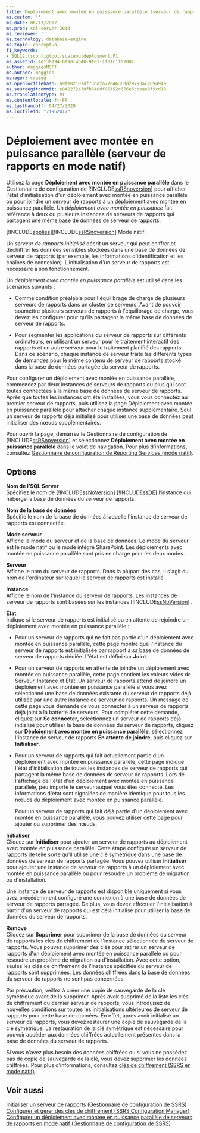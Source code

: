 ```yaml
---
title: Déploiement avec montée en puissance parallèle (serveur de rapports en mode natif) | Microsoft Docs
ms.custom: ''
ms.date: 06/13/2017
ms.prod: sql-server-2014
ms.reviewer: ''
ms.technology: database-engine
ms.topic: conceptual
f1_keywords:
- SQL12.rsconfigtool.scaleoutdeployment.F1
ms.assetid: 4df38294-6f9d-4b40-9f03-1f01c1f0700c
author: maggiesMSFT
ms.author: maggies
manager: craigg
ms.openlocfilehash: a9fe82102df73ddfa77b4636dd29793ac2694949
ms.sourcegitcommit: e042272a38fb646df05152c676e5cbeae3f9cd13
ms.translationtype: MT
ms.contentlocale: fr-FR
ms.lasthandoff: 04/27/2020
ms.locfileid: "71952417"
---
```

# <a name="scale-out-deployment-native-mode-report-server"></a>Déploiement avec montée en puissance parallèle (serveur de rapports en mode natif)
  Utilisez la page **Déploiement avec montée en puissance parallèle** dans le Gestionnaire de configuration de [!INCLUDE[ssRSnoversion](../../includes/ssrsnoversion-md.md)] pour afficher l'état d'initialisation d'un déploiement avec montée en puissance parallèle ou pour joindre un serveur de rapports à un déploiement avec montée en puissance parallèle. Un *déploiement avec montée en puissance* fait référence à deux ou plusieurs instances de serveurs de rapports qui partagent une même base de données de serveur de rapports.  
  
 [!INCLUDE[applies](../../includes/applies-md.md)][!INCLUDE[ssRSnoversion](../../includes/ssrsnoversion-md.md)] Mode natif.  
  
 Un *serveur de rapports initialisé* décrit un serveur qui peut chiffrer et déchiffrer les données sensibles stockées dans une base de données de serveur de rapports (par exemple, les informations d'identification et les chaînes de connexion). L'initialisation d'un serveur de rapports est nécessaire à son fonctionnement.  
  
 Un *déploiement avec montée en puissance parallèle* est utilisé dans les scénarios suivants :  
  
-   Comme condition préalable pour l'équilibrage de charge de plusieurs serveurs de rapports dans un cluster de serveurs. Avant de pouvoir soumettre plusieurs serveurs de rapports à l'équilibrage de charge, vous devez les configurer pour qu'ils partagent la même base de données de serveur de rapports.  
  
-   Pour segmenter les applications du serveur de rapports sur différents ordinateurs, en utilisant un serveur pour le traitement interactif des rapports et un autre serveur pour le traitement planifié des rapports. Dans ce scénario, chaque instance de serveur traite les différents types de demandes pour le même contenu de serveur de rapports stocké dans la base de données partagée du serveur de rapports.  
  
 Pour configurer un déploiement avec montée en puissance parallèle, commencez par deux instances de serveurs de rapports ou plus qui sont toutes connectées à la même base de données de serveur de rapports. Après que toutes les instances ont été installées, vous vous connectez au premier serveur de rapports, puis utilisez la page Déploiement avec montée en puissance parallèle pour attacher chaque instance supplémentaire. Seul un serveur de rapports déjà initialisé pour utiliser une base de données peut initialiser des nœuds supplémentaires.  
  
 Pour ouvrir la page, démarrez le Gestionnaire de configuration de [!INCLUDE[ssRSnoversion](../../includes/ssrsnoversion-md.md)] et sélectionnez **Déploiement avec montée en puissance parallèle** dans le volet de navigation. Pour plus d’informations, consultez [Gestionnaire de configuration de Reporting Services &#40;mode natif&#41;](../../../2014/sql-server/install/reporting-services-configuration-manager-native-mode.md).  
  
## <a name="options"></a>Options  
 **Nom de l’SQL Server**  
 Spécifiez le nom de [!INCLUDE[ssNoVersion](../../includes/ssnoversion-md.md)] [!INCLUDE[ssDE](../../includes/ssde-md.md)] l’instance qui héberge la base de données du serveur de rapports.  
  
 **Nom de la base de données**  
 Spécifie le nom de la base de données à laquelle l'instance de serveur de rapports est connectée.  
  
 **Mode serveur**  
 Affiche le mode du serveur et de la base de données. Le mode du serveur est le mode natif ou le mode intégré SharePoint. Les déploiements avec montée en puissance parallèle sont pris en charge pour les deux modes.  
  
 **Serveur**  
 Affiche le nom du serveur de rapports. Dans la plupart des cas, il s'agit du nom de l'ordinateur sur lequel le serveur de rapports est installé.  
  
 **Instance**  
 Affiche le nom de l'instance du serveur de rapports. Les instances de serveur de rapports sont basées sur les instances [!INCLUDE[ssNoVersion](../../includes/ssnoversion-md.md)] .  
  
 **État**  
 Indique si le serveur de rapports est initialisé ou en attente de rejoindre un déploiement avec montée en puissance parallèle :  
  
-   Pour un serveur de rapports qui ne fait pas partie d'un déploiement avec montée en puissance parallèle, cette page montre que l'instance du serveur de rapports est initialisée par rapport à sa base de données de serveur de rapports dédiée. L'état est défini sur **Joint**.  
  
-   Pour un serveur de rapports en attente de joindre un déploiement avec montée en puissance parallèle, cette page contient les valeurs vides de Serveur, Instance et État. Un serveur de rapports attend de joindre un déploiement avec montée en puissance parallèle si vous avez sélectionné une base de données existante du serveur de rapports déjà utilisée par une autre instance de serveur de rapports. Un message de cette page vous demande de vous connecter à un serveur de rapports déjà joint à la batterie de serveurs. Pour compléter cette demande, cliquez sur **Se connecter**, sélectionnez un serveur de rapports déjà initialisé pour utiliser la base de données du serveur de rapports, cliquez sur **Déploiement avec montée en puissance parallèle**, sélectionnez l'instance de serveur de rapports **En attente de joindre**, puis cliquez sur **Initialiser**.  
  
-   Pour un serveur de rapports qui fait actuellement partie d'un déploiement avec montée en puissance parallèle, cette page indique l'état d'initialisation de toutes les instances de serveur de rapports qui partagent la même base de données de serveur de rapports. Lors de l'affichage de l'état d'un déploiement avec montée en puissance parallèle, peu importe le serveur auquel vous êtes connecté. Les informations d'état sont signalées de manière identique pour tous les nœuds du déploiement avec montée en puissance parallèle.  
  
     Pour un serveur de rapports qui fait déjà partie d'un déploiement avec montée en puissance parallèle, vous pouvez utiliser cette page pour ajouter ou supprimer des nœuds.  
  
 **Initialiser**  
 Cliquez sur **Initialiser** pour ajouter un serveur de rapports au déploiement avec montée en puissance parallèle. Cette étape configure un serveur de rapports de telle sorte qu'il utilise une clé symétrique dans une base de données de serveur de rapports partagée. Vous pouvez utiliser **Initialiser** pour ajouter une instance de serveur de rapports à un déploiement avec montée en puissance parallèle ou pour résoudre un problème de migration ou d'installation.  
  
 Une instance de serveur de rapports est disponible uniquement si vous avez précédemment configuré une connexion à une base de données de serveur de rapports partagée. De plus, vous devez effectuer l'initialisation à partir d'un serveur de rapports qui est déjà initialisé pour utiliser la base de données du serveur de rapports.  
  
 **Remove**  
 Cliquez sur **Supprimer** pour supprimer de la base de données du serveur de rapports les clés de chiffrement de l'instance sélectionnée du serveur de rapports. Vous pouvez supprimer des clés pour retirer un serveur de rapports d'un déploiement avec montée en puissance parallèle ou pour résoudre un problème de migration ou d'installation. Avec cette option, seules les clés de chiffrement de l'instance spécifiée du serveur de rapports sont supprimées. Les données chiffrées dans la base de données du serveur de rapports ne sont pas concernées.  
  
 Par précaution, veillez à créer une copie de sauvegarde de la clé symétrique avant de la supprimer. Après avoir supprimé de la liste les clés de chiffrement du dernier serveur de rapports, vous introduisez de nouvelles conditions sur toutes les initialisations ultérieures de serveur de rapports pour cette base de données. En effet, après avoir initialisé un serveur de rapports, vous devez restaurer une copie de sauvegarde de la clé symétrique. La restauration de la clé symétrique est nécessaire pour pouvoir accéder aux données chiffrées actuellement présentes dans la base de données du serveur de rapports.  
  
 Si vous n'avez plus besoin des données chiffrées ou si vous ne possédez pas de copie de sauvegarde de la clé, vous devez supprimer les données chiffrées. Pour plus d’informations, consultez [clés de chiffrement &#40;SSRS en mode natif&#41;](../../../2014/sql-server/install/encryption-keys-ssrs-native-mode.md).  
  
## <a name="see-also"></a>Voir aussi  
 [Initialiser un serveur de rapports &#40;Gestionnaire de configuration de SSRS&#41;](../../reporting-services/install-windows/ssrs-encryption-keys-initialize-a-report-server.md)   
 [Configurer et gérer des clés de chiffrement &#40;SSRS Configuration Manager&#41;](../../reporting-services/install-windows/ssrs-encryption-keys-manage-encryption-keys.md)   
 [Configurer un déploiement avec montée en puissance parallèle de serveurs de rapports en mode natif &#40;Gestionnaire de configuration de SSRS&#41;](../../reporting-services/install-windows/configure-a-native-mode-report-server-scale-out-deployment.md)  
  
  
